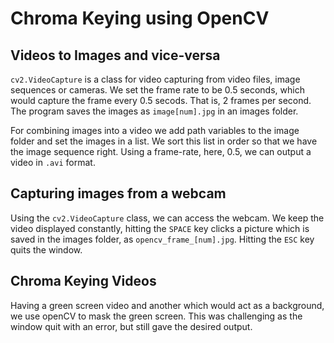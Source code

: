 # Chroma Keying using OpenCV

## Videos to Images and vice-versa

`cv2.VideoCapture` is a class for video capturing from video files, image sequences or cameras. We set the frame rate to be 0.5 seconds, which would capture the frame every 0.5 secods. That is, 2 frames per second. The program saves the images as `image[num].jpg` in an images folder.

For combining images into a video we add path variables to the image folder and set the images in a list. We sort this list in order so that we have the image sequence right. Using a frame-rate, here, 0.5, we can output a video in `.avi` format. 

## Capturing images from a webcam

Using the `cv2.VideoCapture` class, we can access the webcam. We keep the video displayed constantly, hitting the `SPACE` key clicks a picture which is saved in the images folder, as `opencv_frame_[num].jpg`. Hitting the `ESC` key quits the window.

## Chroma Keying Videos

Having a green screen video and another which would act as a background, we use openCV to mask the green screen. This was challenging as the window quit with an error, but still gave the desired output. 